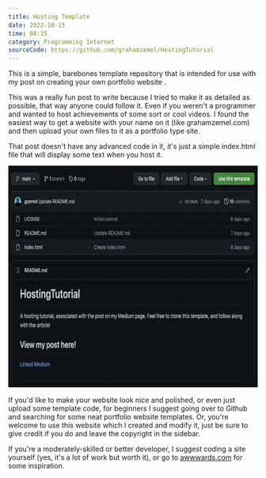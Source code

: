 ```yaml
---
title: Hosting Template
date: 2022-10-15
time: 08:15
category: Programming Internet 
sourceCode: https://github.com/grahamzemel/HostingTutorial
---
```

<script>  
import Link from '$lib/components/Link.svelte'
</script>
<div class="linkBtn">

This is a simple, barebones template repository that is intended for use with my post on <Link href='https://medium.com/the-gray-area/creating-a-personal-portfolio-website-an-in-depth-guide-for-beginners-7155a785bfb3'>creating your own portfolio website</Link> .

This was a really fun post to write because I tried to make it as detailed as possible, that way anyone could follow it. Even if you weren't a programmer and wanted to host achievements of some sort or cool videos. I found the easiest way to get a website with your name on it (like grahamzemel.com) and then upload your own files to it as a portfolio type site. 

That post doesn't have any advanced code in it, it's just a simple index.html file that will display some text when you host it.

<img
     alt="Github hosting tutorial"
     loading="lazy"
     decoding="async"
     width="672"
     height="448"
     src="./github-hosting.png"
/>


If you'd like to make your website look nice and polished, or even just upload some template code, for beginners I suggest going over to Github and searching for some neat portfolio website templates. Or, you're welcome to use this website which I created and modify it, just be sure to give credit if you do and leave the copyright in the sidebar. 

If you're a moderately-skilled or better developer, I suggest coding a site yourself (yes, it's a lot of work but worth it), or go to [awwwards.com](https://www.awwwards.com/) for some inspiration.

</div>